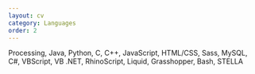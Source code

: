 ```yaml
---
layout: cv
category: Languages
order: 2
---
```


Processing, Java, Python, C, C++, JavaScript, HTML/CSS, Sass, MySQL, C#, VBScript, VB .NET, RhinoScript, Liquid, Grasshopper, Bash, STELLA






